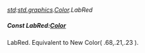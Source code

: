 _[std](../../modules/std/std-module.md):[std.graphics](../../modules/std/std-graphics.md).[Color](../../modules/std/std-graphics-color.md).LabRed_
##### Const LabRed:[Color](../../modules/std/std-graphics-color.md)
LabRed. Equivalent to New Color( .68,.21,.23 ).
